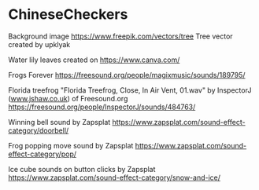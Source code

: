 # ChineseCheckers

Background image 
https://www.freepik.com/vectors/tree 
Tree vector created by upklyak

Water lily leaves 
created on https://www.canva.com/

Frogs Forever
https://freesound.org/people/magixmusic/sounds/189795/

Florida treefrog
"Florida Treefrog, Close, In Air Vent, 01.wav" 
by InspectorJ (www.jshaw.co.uk) of Freesound.org
https://freesound.org/people/InspectorJ/sounds/484763/

Winning bell sound by Zapsplat
https://www.zapsplat.com/sound-effect-category/doorbell/

Frog popping move sound by Zapsplat
https://www.zapsplat.com/sound-effect-category/pop/

Ice cube sounds on button clicks by Zapsplat
https://www.zapsplat.com/sound-effect-category/snow-and-ice/
